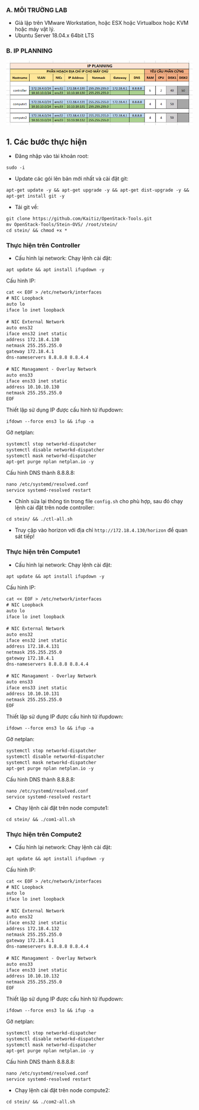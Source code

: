 ### A. MÔI TRƯỜNG LAB
- Giả lập trên VMware Workstation, hoặc ESX hoặc Virtualbox hoặc KVM hoặc máy vật lý.
- Ubuntu Server 18.04.x 64bit LTS

### B. IP PLANNING

![IP-Planning.jpg](/images/IP-Planning.jpg)

## 1. Các bước thực hiện

- Đăng nhập vào tài khoản root:
```
sudo -i
```

- Update các gói lên bản mới nhất và cài đặt git:
```
apt-get update -y && apt-get upgrade -y && apt-get dist-upgrade -y && apt-get install git -y
```

- Tải git về:
```
git clone https://github.com/Kaitiz/OpenStack-Tools.git
mv OpenStack-Tools/Stein-OVS/ /root/stein/
cd stein/ && chmod +x *
```

### Thực hiện trên Controller

- Cấu hình lại network:
Chạy lệnh cài đặt:
```
apt update && apt install ifupdown -y
```
Cấu hình IP:
```
cat << EOF > /etc/network/interfaces
# NIC Loopback
auto lo
iface lo inet loopback

# NIC External Network
auto ens32
iface ens32 inet static
address 172.18.4.130
netmask 255.255.255.0
gateway 172.18.4.1
dns-nameservers 8.8.8.8 8.8.4.4

# NIC Managament - Overlay Network
auto ens33
iface ens33 inet static
address 10.10.10.130
netmask 255.255.255.0
EOF
```

Thiết lập sử dụng IP được cấu hình từ ifupdown:
```
ifdown --force ens3 lo && ifup -a
```

Gỡ netplan:
```
systemctl stop networkd-dispatcher
systemctl disable networkd-dispatcher
systemctl mask networkd-dispatcher
apt-get purge nplan netplan.io -y
```

Cấu hình DNS thành 8.8.8.8:
```
nano /etc/systemd/resolved.conf
service systemd-resolved restart
```

- Chỉnh sửa lại thông tin trong file `config.sh` cho phù hợp, sau đó chạy lệnh cài đặt trên node controller:
```
cd stein/ && ./ctl-all.sh
```

- Truy cập vào horizon với địa chỉ `http://172.18.4.130/horizon` để quan sát tiếp!

### Thực hiện trên Compute1

- Cấu hình lại network:
Chạy lệnh cài đặt:
```
apt update && apt install ifupdown -y
```
Cấu hình IP:
```
cat << EOF > /etc/network/interfaces
# NIC Loopback
auto lo
iface lo inet loopback

# NIC External Network
auto ens32
iface ens32 inet static
address 172.18.4.131
netmask 255.255.255.0
gateway 172.18.4.1
dns-nameservers 8.8.8.8 8.8.4.4

# NIC Managament - Overlay Network
auto ens33
iface ens33 inet static
address 10.10.10.131
netmask 255.255.255.0
EOF
```

Thiết lập sử dụng IP được cấu hình từ ifupdown:
```
ifdown --force ens3 lo && ifup -a
```

Gỡ netplan:
```
systemctl stop networkd-dispatcher
systemctl disable networkd-dispatcher
systemctl mask networkd-dispatcher
apt-get purge nplan netplan.io -y
```

Cấu hình DNS thành 8.8.8.8:
```
nano /etc/systemd/resolved.conf
service systemd-resolved restart
```

- Chạy lệnh cài đặt trên node compute1:
```
cd stein/ && ./com1-all.sh
```

### Thực hiện trên Compute2

- Cấu hình lại network:
Chạy lệnh cài đặt:
```
apt update && apt install ifupdown -y
```
Cấu hình IP:
```
cat << EOF > /etc/network/interfaces
# NIC Loopback
auto lo
iface lo inet loopback

# NIC External Network
auto ens32
iface ens32 inet static
address 172.18.4.132
netmask 255.255.255.0
gateway 172.18.4.1
dns-nameservers 8.8.8.8 8.8.4.4

# NIC Managament - Overlay Network
auto ens33
iface ens33 inet static
address 10.10.10.132
netmask 255.255.255.0
EOF
```

Thiết lập sử dụng IP được cấu hình từ ifupdown:
```
ifdown --force ens3 lo && ifup -a
```

Gỡ netplan:
```
systemctl stop networkd-dispatcher
systemctl disable networkd-dispatcher
systemctl mask networkd-dispatcher
apt-get purge nplan netplan.io -y
```

Cấu hình DNS thành 8.8.8.8:
```
nano /etc/systemd/resolved.conf
service systemd-resolved restart
```

- Chạy lệnh cài đặt trên node compute2:
```
cd stein/ && ./com2-all.sh
```
